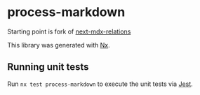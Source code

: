 # process-markdown

Starting point is fork of [next-mdx-relations](https://github.com/inadeqtfuturs/next-mdx-relations)

This library was generated with [Nx](https://nx.dev).

## Running unit tests

Run `nx test process-markdown` to execute the unit tests via [Jest](https://jestjs.io).
